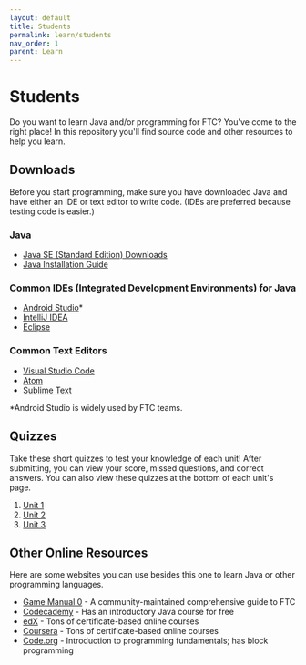 ```yaml
---
layout: default
title: Students
permalink: learn/students
nav_order: 1
parent: Learn
---
```


# Students
Do you want to learn Java and/or programming for FTC? You've come to the right place! In this repository you'll find source code and other resources to help you learn.

## Downloads
Before you start programming, make sure you have downloaded Java and have either an IDE or text editor to write code. (IDEs are preferred because testing code is easier.)

### Java
* [Java SE (Standard Edition) Downloads](https://www.oracle.com/java/technologies/javase-downloads.html)
* [Java Installation Guide](https://docs.oracle.com/en/java/javase/14/install/overview-jdk-installation.html#GUID-8677A77F-231A-40F7-98B9-1FD0B48C346A)

### Common IDEs (Integrated Development Environments) for Java
* [Android Studio](https://developer.android.com/studio)*
* [IntelliJ IDEA](https://www.jetbrains.com/idea/download/)
* [Eclipse](https://www.eclipse.org/downloads/)

### Common Text Editors
* [Visual Studio Code](https://code.visualstudio.com/download)
* [Atom](https://atom.io/)
* [Sublime Text](https://www.sublimetext.com/3)

*Android Studio is widely used by FTC teams.

## Quizzes
Take these short quizzes to test your knowledge of each unit! After submitting, you can view your score, missed questions, and correct answers. You can also view these quizzes at the bottom of each unit's page.
1. [Unit 1](https://docs.google.com/forms/d/e/1FAIpQLSfkSQ05YI-tb9I6yapqMijTjv3h8z_vs87OpCmsw57laPi-4Q/viewform?usp=sf_link)
2. [Unit 2](https://docs.google.com/forms/d/e/1FAIpQLSdBDAeHlnDl6LZQQMsg8GQAhOhu0aXELp-9Bv-UXyTTd99nIg/viewform?usp=sf_link)
3. [Unit 3](https://docs.google.com/forms/d/e/1FAIpQLSer5kFZwZe5kwINd1TyJC_84HGEX4CKB1nx4Rm7Ow4jOl1xEA/viewform?usp=sf_link)

## Other Online Resources
Here are some websites you can use besides this one to learn Java or other programming languages.

* [Game Manual 0](https://gm0.copperforge.cc/en/stable/) - A community-maintained comprehensive guide to FTC
* [Codecademy](https://www.codecademy.com/) - Has an introductory Java course for free
* [edX](https://www.edx.org/) - Tons of certificate-based online courses
* [Coursera](https://www.coursera.org/) - Tons of certificate-based online courses
* [Code.org](https://code.org/) - Introduction to programming fundamentals; has block programming